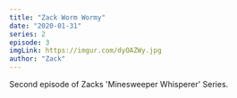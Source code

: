 ```yaml
---
title: "Zack Worm Wormy"
date: "2020-01-31"
series: 2
episode: 3
imgLink: https://imgur.com/dyOAZWy.jpg
author: "Zack"
---
```


Second episode of Zacks 'Minesweeper Whisperer' Series.
